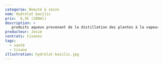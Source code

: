 ```yaml
---
categorie: Beauté & soins
nom: Hydrolat basilic
prix:  6,5€ (200ml)
description: >
   produits aqueux provenant de la distillation des plantes à la vapeur d’eau (1kg de plante fraîche pour 1L d’hydrolat), Flacon de verre teinté.
producteur: Josie
contrats: tisanes
tags: 
  - santé
  - tisane
illustration: hydrolat-basilic.jpg
---
```



